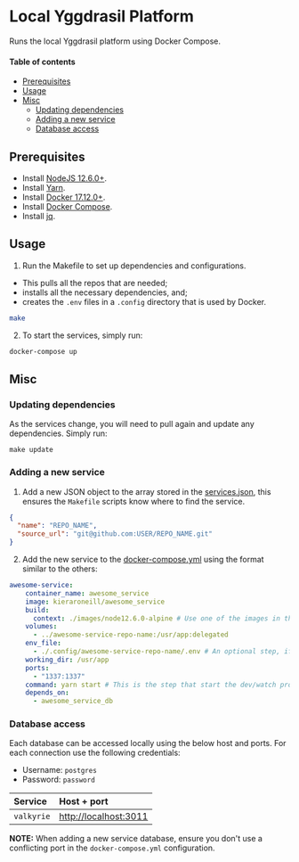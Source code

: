 # Local Yggdrasil Platform

Runs the local Yggdrasil platform using Docker Compose.

#### Table of contents

- [Prerequisites](#prerequisites)
- [Usage](#usage)
- [Misc](#misc)
  - [Updating dependencies](#updating-dependencies)
  - [Adding a new service](#adding-a-new-service)
  - [Database access](#database-access)

## Prerequisites

* Install [NodeJS 12.6.0+](https://nodejs.org/en/download/).
* Install [Yarn](https://yarnpkg.com/).
* Install [Docker 17.12.0+](https://docs.docker.com/install/).
* Install [Docker Compose](https://docs.docker.com/compose/install/).
* Install [jq](https://stedolan.github.io/jq/download/).

## Usage

1. Run the Makefile to set up dependencies and configurations.
* This pulls all the repos that are needed;
* installs all the necessary dependencies, and;
* creates the `.env` files in a `.config` directory that is used by Docker.
```bash
make
```

2. To start the services, simply run:
```bash
docker-compose up
```

## Misc

### Updating dependencies

As the services change, you will need to pull again and update any dependencies. Simply run:

```shell script
make update
```

### Adding a new service

1. Add a new JSON object to the array stored in the [services.json](./services.json), this ensures the `Makefile` scripts know where to find the service.

```json
{
  "name": "REPO_NAME",
  "source_url": "git@github.com:USER/REPO_NAME.git"
}
```

2. Add the new service to the [docker-compose.yml](./docker-compose.yml) using the format similar to the others:
```yaml
awesome-service:
    container_name: awesome_service
    image: kieraroneill/awesome_service
    build:
      context: ./images/node12.6.0-alpine # Use one of the images in the ./images directory, or roll your own!
    volumes:
      - ../awesome-service-repo-name:/usr/app:delegated
    env_file:
      - ./.config/awesome-service-repo-name/.env # An optional step, if the env file is needed.
    working_dir: /usr/app
    ports:
      - "1337:1337"
    command: yarn start # This is the step that start the dev/watch process.
    depends_on:
      - awesome_service_db
```

### Database access

Each database can be accessed locally using the below host and ports. For each connection use the following credentials:
- Username: `postgres`
- Password: `password`

| Service                 | Host + port                                    |
| :---------------------- | :--------------------------------------------- |
| `valkyrie`              | [http://localhost:3011](http://localhost:3011) |

**NOTE:** When adding a new service database, ensure you don't use a conflicting port in the `docker-compose.yml` configuration.

